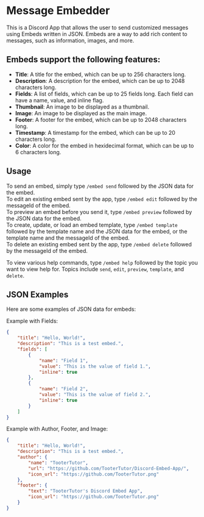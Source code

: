 # Message Embedder
This is a Discord App that allows the user to send customized messages using Embeds written in JSON. Embeds are a way to add rich content to messages, such as information, images, and more.

## Embeds support the following features:
- **Title**: A title for the embed, which can be up to 256 characters long.
- **Description**: A description for the embed, which can be up to 2048 characters long.
- **Fields**: A list of fields, which can be up to 25 fields long. Each field can have a name, value, and inline flag.
- **Thumbnail**: An image to be displayed as a thumbnail.
- **Image**: An image to be displayed as the main image.
- **Footer**: A footer for the embed, which can be up to 2048 characters long.
- **Timestamp**: A timestamp for the embed, which can be up to 20 characters long.
- **Color**: A color for the embed in hexidecimal format, which can be up to 6 characters long.

## Usage
To send an embed, simply type `/embed send` followed by the JSON data for the embed. <br>
To edit an existing embed sent by the app, type `/embed edit` followed by the messageId of the embed. <br>
To preview an embed before you send it, type `/embed preview` followed by the JSON data for the embed. <br>
To create, update, or load an embed template, type `/embed template` followed by the template name and the JSON data for the embed, or the template name and the messageId of the embed. <br>
To delete an existing embed sent by the app, type `/embed delete` followed by the messageId of the embed. <br>

To view various help commands, type `/embed help` followed by the topic you want to view help for. Topics include `send`, `edit`, `preview`, `template`, and `delete`. <br>

## JSON Examples
Here are some examples of JSON data for embeds: <br>

Example with Fields:
```json
{
    "title": "Hello, World!",
    "description": "This is a test embed.",
    "fields": [
        {
            "name": "Field 1",
            "value": "This is the value of field 1.",
            "inline": true
        },
        {
            "name": "Field 2",
            "value": "This is the value of field 2.",
            "inline": true
        }
    ]
}
```

Example with Author, Footer, and Image:
```json
{
    "title": "Hello, World!",
    "description": "This is a test embed.",
    "author": {
        "name": "TooterTutor",
        "url": "https://github.com/TooterTutor/Discord-Embed-App/",
        "icon_url": "https://github.com/TooterTutor.png"
    },
    "footer": {
        "text": "TooterTutor's Discord Embed App",
        "icon_url": "https://github.com/TooterTutor.png"
    }
}
```